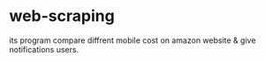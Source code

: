 # web-scraping
its program compare diffrent mobile cost on amazon website & give notifications users.
